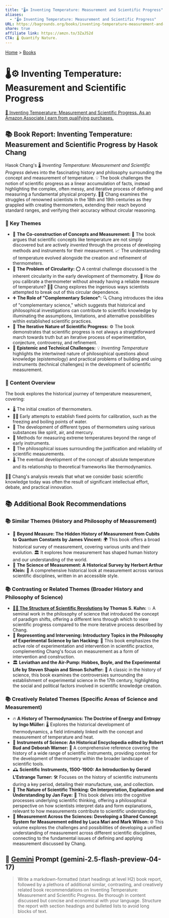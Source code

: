 ```yaml
---
title: "🌡️⚙️ Inventing Temperature: Measurement and Scientific Progress"
aliases:
  - "🌡️⚙️ Inventing Temperature: Measurement and Scientific Progress"
URL: https://bagrounds.org/books/inventing-temperature-measurement-and-scientific-progress
share: true
affiliate link: https://amzn.to/3ZaJ52d
CTA: 🌡️ Quantify Nature.
---
```

[Home](../index.md) > [Books](./index.md)  
# 🌡️⚙️ Inventing Temperature: Measurement and Scientific Progress  
[🛒 Inventing Temperature: Measurement and Scientific Progress. As an Amazon Associate I earn from qualifying purchases.](https://amzn.to/3ZaJ52d)  
  
## 📚 Book Report: Inventing Temperature: Measurement and Scientific Progress by Hasok Chang  
  
Hasok Chang's 🌡️ *Inventing Temperature: Measurement and Scientific Progress* delves into the fascinating history and philosophy surrounding the concept and measurement of temperature. 💡 The book challenges the notion of scientific progress as a linear accumulation of facts, instead highlighting the complex, often messy, and iterative process of defining and measuring a fundamental physical property. 👨‍🔬 Chang examines the struggles of renowned scientists in the 18th and 19th centuries as they grappled with creating thermometers, extending their reach beyond standard ranges, and verifying their accuracy without circular reasoning.  
  
### 📌 Key Themes  
  
* 🧩 **The Co-construction of Concepts and Measurement:** 🤝 The book argues that scientific concepts like temperature are not simply discovered but are actively *invented* through the process of developing methods and instruments for their measurement. 📈 The understanding of temperature evolved alongside the creation and refinement of thermometers.  
* 🔄 **The Problem of Circularity:** ⭕ A central challenge discussed is the inherent circularity in the early development of thermometry. 🤔 How do you calibrate a thermometer without already having a reliable measure of temperature? 👨‍🔬 Chang explores the ingenious ways scientists attempted to break out of this circular dependence.  
* ➕ **The Role of "Complementary Science":** 🔍 Chang introduces the idea of "complementary science," which suggests that historical and philosophical investigations can contribute to scientific knowledge by illuminating the assumptions, limitations, and alternative possibilities within established scientific practices.  
* 🔁 **The Iterative Nature of Scientific Progress:** ⚙️ The book demonstrates that scientific progress is not always a straightforward march towards truth but an iterative process of experimentation, conjecture, controversy, and refinement.  
* 🤔 **Epistemic and Technical Challenges:** 💡 *Inventing Temperature* highlights the intertwined nature of philosophical questions about knowledge (epistemology) and practical problems of building and using instruments (technical challenges) in the development of scientific measurement.  
  
### 📑 Content Overview  
  
The book explores the historical journey of temperature measurement, covering:  
  
* 🌡️ The initial creation of thermometers.  
* 🧊🔥 Early attempts to establish fixed points for calibration, such as the freezing and boiling points of water.  
* 🧪 The development of different types of thermometers using various substances like spirit, air, and mercury.  
* 🌋 Methods for measuring extreme temperatures beyond the range of early instruments.  
* 🧐 The philosophical issues surrounding the justification and reliability of scientific measurements.  
* 🌡️ The eventual development of the concept of absolute temperature and its relationship to theoretical frameworks like thermodynamics.  
  
👨‍🏫 Chang's analysis reveals that what we consider basic scientific knowledge today was often the result of significant intellectual effort, debate, and practical innovation.  
  
## 📚 Additional Book Recommendations  
  
### 📚 Similar Themes (History and Philosophy of Measurement)  
  
* 📏 **Beyond Measure: The Hidden History of Measurement from Cubits to Quantum Constants by James Vincent:** 🌍 This book offers a broad historical survey of measurement, covering various units and their evolution. 🏛️ It explores how measurement has shaped human history and our understanding of the world.  
* 🔬 **The Science of Measurement: A Historical Survey by Herbert Arthur Klein:** 📖 A comprehensive historical look at measurement across various scientific disciplines, written in an accessible style.  
  
### 📚 Contrasting or Related Themes (Broader History and Philosophy of Science)  
  
* **[🔬🔄 The Structure of Scientific Revolutions](./the-structure-of-scientific-revolutions.md) by Thomas S. Kuhn:** 💥 A seminal work in the philosophy of science that introduced the concept of paradigm shifts, offering a different lens through which to view scientific progress compared to the more iterative process described by Chang.  
* 🧪 **Representing and Intervening: Introductory Topics in the Philosophy of Experimental Science by Ian Hacking:** 🔬 This book emphasizes the active role of experimentation and intervention in scientific practice, complementing Chang's focus on measurement as a form of intervention and construction.  
* 🏛️ **Leviathan and the Air-Pump: Hobbes, Boyle, and the Experimental Life by Steven Shapin and Simon Schaffer:** 📜 A classic in the history of science, this book examines the controversies surrounding the establishment of experimental science in the 17th century, highlighting the social and political factors involved in scientific knowledge creation.  
  
### 📚 Creatively Related Themes (Specific Areas of Science and Measurement)  
  
* 🔥 **A History of Thermodynamics: The Doctrine of Energy and Entropy by Ingo Müller:** 🌡️ Explores the historical development of thermodynamics, a field intimately linked with the concept and measurement of temperature and heat.  
* 🧰 **Instruments of Science: An Historical Encyclopedia edited by Robert Bud and Deborah Warner:** 📖 A comprehensive reference covering the history of a wide range of scientific instruments, providing context for the development of thermometry within the broader landscape of scientific tools.  
* 🕰️ **Scientific Instruments, 1500-1900: An Introduction by Gerard L'Estrange Turner:** 🛠️ Focuses on the history of scientific instruments during a key period, detailing their manufacture, use, and collection.  
* 🧠 **The Nature of Scientific Thinking: On Interpretation, Explanation and Understanding by Jan Faye:** 🤔 This book delves into the cognitive processes underlying scientific thinking, offering a philosophical perspective on how scientists interpret data and form explanations, relevant to how measurements contribute to scientific understanding.  
* 🤝 **Measurement Across the Sciences: Developing a Shared Concept System for Measurement edited by Luca Mari and Mark Wilson:** 🌐 This volume explores the challenges and possibilities of developing a unified understanding of measurement across different scientific disciplines, connecting to the fundamental issues of defining and applying measurement discussed by Chang.  
  
## 💬 [Gemini](../software/gemini.md) Prompt (gemini-2.5-flash-preview-04-17)  
> Write a markdown-formatted (start headings at level H2) book report, followed by a plethora of additional similar, contrasting, and creatively related book recommendations on Inventing Temperature: Measurement and Scientific Progress. Be thorough in content discussed but concise and economical with your language. Structure the report with section headings and bulleted lists to avoid long blocks of text.